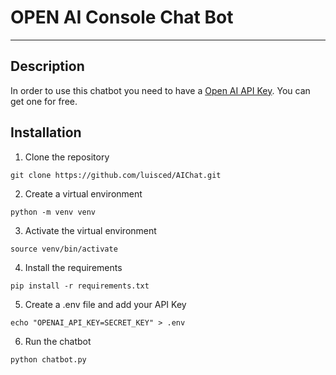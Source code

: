 # OPEN AI Console Chat Bot

---

## Description
In order to use this chatbot you need to have a [Open AI API Key](https://beta.openai.com/). You can get one for free.

## Installation
1. Clone the repository
```
git clone https://github.com/luisced/AIChat.git
```
2. Create a virtual environment
```
python -m venv venv
```
3. Activate the virtual environment
```
source venv/bin/activate
```

4. Install the requirements
```
pip install -r requirements.txt
```
5. Create a .env file and add your API Key
```
echo "OPENAI_API_KEY=SECRET_KEY" > .env
```
6. Run the chatbot
```
python chatbot.py
```


